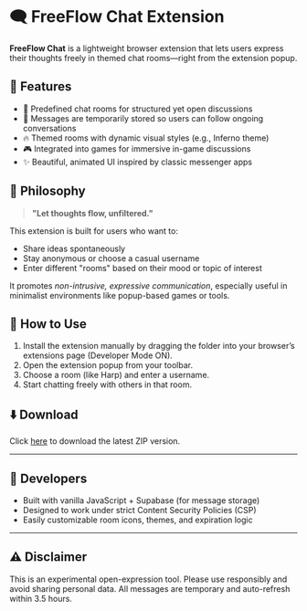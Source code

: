 # 🗨️ FreeFlow Chat Extension

**FreeFlow Chat** is a lightweight browser extension that lets users express their thoughts freely in themed chat rooms—right from the extension popup.

## 🌟 Features
- 💬 Predefined chat rooms for structured yet open discussions
- 💾 Messages are temporarily stored so users can follow ongoing conversations
- 🔥 Themed rooms with dynamic visual styles (e.g., Inferno theme)
- 🎮 Integrated into games for immersive in-game discussions
- ✨ Beautiful, animated UI inspired by classic messenger apps

## 🧠 Philosophy

> **"Let thoughts flow, unfiltered."**

This extension is built for users who want to:
- Share ideas spontaneously
- Stay anonymous or choose a casual username
- Enter different "rooms" based on their mood or topic of interest

It promotes *non-intrusive, expressive communication*, especially useful in minimalist environments like popup-based games or tools.

## 🧩 How to Use

1. Install the extension manually by dragging the folder into your browser’s extensions page (Developer Mode ON).
2. Open the extension popup from your toolbar.
3. Choose a room (like Harp) and enter a username.
4. Start chatting freely with others in that room.

## ⬇️ Download

Click [here](https://github.com/yourname/yourrepo/raw/main/chat-extension.zip) to download the latest ZIP version.

---

## 🔧 Developers

- Built with vanilla JavaScript + Supabase (for message storage)
- Designed to work under strict Content Security Policies (CSP)
- Easily customizable room icons, themes, and expiration logic

---

## ⚠️ Disclaimer

This is an experimental open-expression tool. Please use responsibly and avoid sharing personal data. All messages are temporary and auto-refresh within 3.5 hours.

